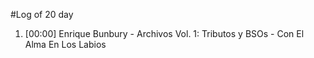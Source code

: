 #Log of 20 day

1. [00:00] Enrique Bunbury - Archivos Vol. 1: Tributos y BSOs - Con El Alma En Los Labios
